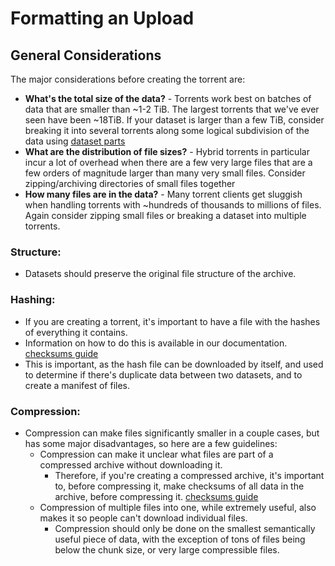 # Formatting an Upload

## General Considerations

The major considerations before creating the torrent are:

- **What's the total size of the data?** - 
  Torrents work best on batches of data that are smaller than ~1-2 TiB.
  The largest torrents that we've ever seen have been ~18TiB.
  If your dataset is larger than a few TiB, consider breaking it into several torrents
  along some logical subdivision of the data using [dataset parts](../using/browsing.md#dataset-parts)
- **What are the distribution of file sizes?** -
  Hybrid torrents in particular incur a lot of overhead when there are a few 
  very large files that are a few orders of magnitude larger than many very small files.
  Consider zipping/archiving directories of small files together
- **How many files are in the data?** - 
  Many torrent clients get sluggish when handling torrents with ~hundreds of thousands
  to millions of files. 
  Again consider zipping small files or breaking a dataset into multiple torrents.


### Structure: 

* Datasets should preserve the original file structure of the archive.

### Hashing:

* If you are creating a torrent, it's important to have a file with the hashes of everything it contains.
* Information on how to do this is available in our documentation. [checksums guide](checksums.md)
* This is important, as the hash file can be downloaded by itself, and used to determine if there's duplicate data between two datasets, and to create a manifest of files.

### Compression:

* Compression can make files significantly smaller in a couple cases, but has some major disadvantages, so here are a few guidelines:
    * Compression can make it unclear what files are part of a compressed archive without downloading it. 
      * Therefore, if you're creating a compressed archive, it's important to, before compressing it, make checksums of all data in the archive, before compressing it. [checksums guide](checksums.md)
    * Compression of multiple files into one, while extremely useful, also makes it so people can't download individual files. 
      * Compression should only be done on the smallest semantically useful piece of data, with the exception of tons of files being below the chunk size, or very large compressible files.